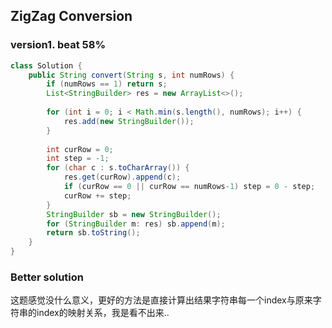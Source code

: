 ## ZigZag Conversion

### version1. beat 58%

```java
class Solution {
    public String convert(String s, int numRows) {
        if (numRows == 1) return s;
        List<StringBuilder> res = new ArrayList<>();
        
        for (int i = 0; i < Math.min(s.length(), numRows); i++) {
            res.add(new StringBuilder());
        }
        
        int curRow = 0;
        int step = -1;
        for (char c : s.toCharArray()) {
            res.get(curRow).append(c);
            if (curRow == 0 || curRow == numRows-1) step = 0 - step;
            curRow += step;
        }
        StringBuilder sb = new StringBuilder();
        for (StringBuilder m: res) sb.append(m);
        return sb.toString();
    }
}
```

### Better solution

这题感觉没什么意义，更好的方法是直接计算出结果字符串每一个index与原来字符串的index的映射关系，我是看不出来..